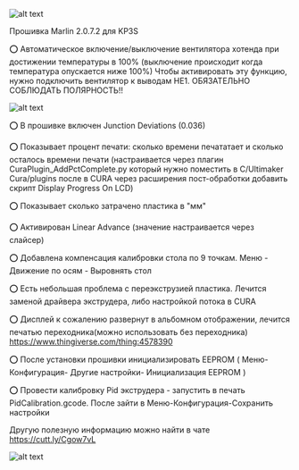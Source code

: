 ![alt text](https://github.com/nehilo/kp3s/blob/master/logo%20kp3s.png?raw=center)

Прошивка Marlin 2.0.7.2 для KP3S

⭕️ Автоматическое включение/выключение вентилятора хотенда при достижении температуры в 100% (выключение происходит когда температура опускается ниже 100%) Чтобы активировать эту функцию, нужно подключить вентилятор к выводам HE1. ОБЯЗАТЕЛЬНО СОБЛЮДАТЬ ПОЛЯРНОСТЬ!!

![alt text](https://github.com/nehilo/kp3s/blob/master/photo_2020-10-13_15-37-47.jpg?raw=true)

⭕️ В прошивке включен Junction Deviations (0.036)

⭕️ Показывает процент печати: сколько времени печататает и сколько осталось времени печати (настраивается через плагин CuraPlugin_AddPctComplete.py который нужно поместить в C/Ultimaker Cura/plugins после в CURA через расширения пост-обработки добавить скрипт Display Progress On LCD)

⭕️ Показывает сколько затрачено пластика в "мм"

⭕️ Активирован Linear Advance (значение настраивается через слайсер)

⭕️ Добавлена компенсация калибровки стола по 9 точкам. Меню - Движение по осям - Выровнять стол

⭕️ Есть небольшая проблема с переэкструзией пластика.  Лечится заменой драйвера экструдера, либо настройкой потока в CURA

⭕️ Дисплей к сожалению развернут в альбомном отображении, лечится печатью переходника(можно использовать без переходника) https://www.thingiverse.com/thing:4578390

⭕️ После установки прошивки инициализировать EEPROM ( Меню- Конфигурация- Другие настройки- Инициализация EEPROM )

⭕️ Провести калибровку Pid экструдера - запустить в печать PidCalibration.gcode. После зайти в Меню-Конфигурация-Сохранить настройки

Другую полезную информацию можно найти в чате  https://cutt.ly/Cgow7vL

![alt text](https://github.com/nehilo/kp3s/blob/master/photo_2020-10-06_00-54-15.jpg?raw=true)
